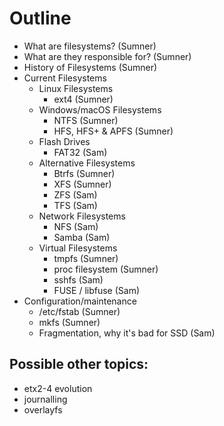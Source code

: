 # Outline
- What are filesystems?                 (Sumner)
- What are they responsible for?        (Sumner)
- History of Filesystems                (Sumner)
- Current Filesystems
  - Linux Filesystems
    - ext4                              (Sumner)
  - Windows/macOS Filesystems
    - NTFS                              (Sumner)
    - HFS, HFS+ & APFS                  (Sumner)
  - Flash Drives
    - FAT32                             (Sam)
  - Alternative Filesystems
    - Btrfs                             (Sumner)
    - XFS                               (Sumner)
    - ZFS                               (Sam)
    - TFS                               (Sam)
  - Network Filesystems
    - NFS                               (Sam)
    - Samba                             (Sam)
  - Virtual Filesystems
    - tmpfs                             (Sumner)
    - proc filesystem                   (Sumner)
    - sshfs                             (Sam)
    - FUSE / libfuse                    (Sam)
- Configuration/maintenance
  - /etc/fstab                          (Sumner)
  - mkfs                                (Sumner)
  - Fragmentation, why it's bad for SSD (Sam)

## Possible other topics:
- etx2-4 evolution
- journalling
- overlayfs

